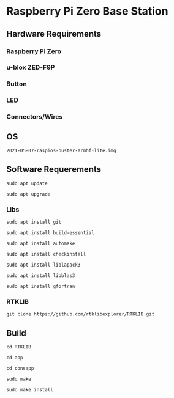 # Raspberry Pi Zero Base Station

## Hardware Requirements

### Raspberry Pi Zero

### u-blox ZED-F9P

### Button

### LED

### Connectors/Wires

## OS

`2021-05-07-raspios-buster-armhf-lite.img`

## Software Requerements

`sudo apt update`

`sudo apt upgrade`

### Libs

`sudo apt install git`

`sudo apt install build-essential`

`sudo apt install automake`

`sudo apt install checkinstall`

`sudo apt install liblapack3`

`sudo apt install libblas3`

`sudo apt install gfortran`

### RTKLIB

`git clone https://github.com/rtklibexplorer/RTKLIB.git`

## Build

`cd RTKLIB`

`cd app`

`cd consapp`

`sudo make`

`sudo make install`